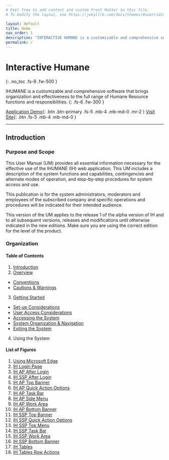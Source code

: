 ```yaml
---
# Feel free to add content and custom Front Matter to this file.
# To modify the layout, see https://jekyllrb.com/docs/themes/#overriding-theme-defaults

layout: default
title: Home
nav_order: 1
description: "INTERACTIVE HUMANE is a customizable and comprehensive software that brings organization and effectiveness to the full range of Human Resource functions and responsibilities"
permalink: /
---
```


# Interactive Humane
{: .no_toc .fs-9 .fw-500 }

IHUMANE is a customizable and comprehensive software that brings organization and effectiveness to the full range of Humane Resource functions and responsibilities.
{: .fs-6 .fw-300 }

[Application Demo](https://app.ihumane.net){: .btn .btn-primary .fs-5 .mb-4 .mb-md-0 .mr-2 } 
[Visit Site](https://ihumane.net){: .btn .fs-5 .mb-4 .mb-md-0 }

---

## Introduction

### Purpose and Scope
This User Manual (UM) provides all essential information necessary for the effective use of the IHUMANE (IH) web application. This UM includes a description of the system functions and capabilities, contingencies and alternate modes of operation, and step-by-step procedures for system access and use.  

This publication is for the system administrators, moderators and employees of the subscribed company and specific operations and procedures will be indicated for their intended audience.  

This version of the UM applies to the release 1 of the alpha version of IH and to all subsequent versions, releases and modifications until otherwise indicated in the new editions. Make sure you are using the correct edition for the level of the product.


### Organization

#### Table of Contents

1. [Introduction](/)
2. [Overview](overview/)
  - [Conventions](overview/conventions.html)
  - [Cautions & Warnings](overview/cautions-warnings.html)
3. [Getting Started](getting-started/)
  - [Set-up Considerations](getting-started/setup-considerations.html)
  - [User Access Considerations](getting-started/user-access-considerations.html)
  - [Accessing the System](getting-started/accessing-system.html)
  - [System Organization & Navigation](getting-started/system-organization-navigation.html)
  - [Exiting the System](getting-started/exiting-system.html)
4. Using the System



#### List of Figures

1.  [Using Microsoft Edge](getting-started/accessing-system.html#figure-1-using-microsoft-edge)
2.  [IH Login Page](getting-started/accessing-system.html#figure-2-ih-login-page)
3.  [IH AP After Login](getting-started/system-organization-navigation.html#figure-3-ih-ap-after-login)
4.  [IH SSP After Login](getting-started/system-organization-navigation.html#figure-4-ih-ssp-after-login)
5.  [IH AP Top Banner](getting-started/ap-organization-navigation.html#figure-5-ih-ap-top-banner)
6.  [IH AP Quick Action Options](getting-started/ap-organization-navigation.html#figure-6-ih-ap-quick-action-options)
7.  [IH AP Task Bar](getting-started/ap-organization-navigation.html#figure-7-ih-ap-task-bar)
8.  [IH AP Side Menu](getting-started/ap-organization-navigation.html#figure-8-ih-ap-side-menu)
9.  [IH AP Work Area](getting-started/ap-organization-navigation.html#figure-9-ih-ap-work-area)
10. [IH AP Bottom Banner](getting-started/ap-organization-navigation.html#figure-10-ih-ap-bottom-banner)
11. [IH SSP Top Banner](getting-started/ssp-organization-navigation.html#figure-11-ih-ssp-top-banner)
12. [IH SSP Quick Action Options](getting-started/ssp-organization-navigation.html#figure-12-ih-ssp-quick-action-options)
13. [IH SSP Top Menu](getting-started/ssp-organization-navigation.html#figure-13-ih-ssp-top-menu)
14. [IH SSP Task Bar](getting-started/ssp-organization-navigation.html#figure-14-ih-ssp-task-bar)
15. [IH SSP Work Area](getting-started/ssp-organization-navigation.html#figure-15-ih-ssp-work-area)
16. [IH SSP Bottom Banner](getting-started/ssp-organization-navigation.html#figure-16-ih-ssp-bottom-banner)
17. [IH Tables](getting-started/working-with-tables.html#figure-17-ih-tables)
18. [IH Tables Row Actions](getting-started/working-with-tables.html#figure-18-ih-table-row-actions)



<!-- ### Points of Contact
For assistance, please refer to the table below for contact details. -->




<!-- ### Primary Business Functions
Human resources (HR) professionals conduct a wide variety of tasks within an organizational structure. A brief review of the core functions of human resource departments will be useful in framing the more common activities a human resource professional will conduct and how IHUMANE can streamline these activities. The core functions can be summarized as: -->

<!-- #### Staffing
This includes the activities of hiring new full-time or part-time employees, hiring contractors, and terminating employee contracts. -->

<!-- - Identifying and fulfilling talent needs (through recruitment, primarily)
- Utilizing various recruitment technologies to acquire a high volume of applicants (and to filter based on experience)
- Terminating contracts when necessary
- Maintaining ethical hiring practices and aligning with the regulatory environment
- Writing employee contracts and negotiating salary and benefits -->

<!-- #### Development
On-boarding new employees and providing resources for continued development is a key investment for organizations, and HR is charged with maintaining a developmental approach to existing human resources. -->

<!-- - Training and preparing new employees for their role
- Providing training opportunities (internal training, educational programs, conferences, etc.) to keep employees up to date in their respective fields
- Preparing management prospects and providing feedback to employees and managers -->

<!-- #### Compensation
Salary and benefits are also within the scope of human resource management. This includes identifying appropriate compensation based on role, performance, and legal requirements. -->

<!-- - Setting compensation levels to match the market, using benchmarks such as industry standards for a given job function
- Negotiating group health insurance rates, retirement plans, and other benefits with third party providers
- Discussing raises and other compensation increases and/or decreases with employees in the organization
- Ensuring compliance with legal and cultural expectations when it comes to employee compensation -->

<!-- #### Safety and Health
Achieving best practices in various industries include careful considering of safety and health concerns for employees. -->

<!-- 
#### Employee and Labor Relations
Defending employee rights, coordinating with unions, and mediating disagreements between the organization and its human resources is also a core HR function. -->

<!-- - Mediating disagreements between employees and employers
- Mediating disagreements between employees and other employees -->
<!-- - Considering claims of harassment and other workplace abuses
- Discussing employee rights with unions, management, and stakeholders
- Acting as the voice of the organization and/or the voice of the employees during any broader organizational issues pertaining to employee welfare -->


<!-- 
#### Organizational Units
Organization structure of hr & payroll administration, cutting across private & public sectors. This includes:

- Multi-Station Employee Management
- Department Groups Management
- Bank/Pay-Point Management
- Employee Categorization according to Job Description, Rank and Pay-Groups

#### Employment and Personnel Data 
Employee data capture, cutting across all aspects of employee management ranging from previous employments to employee personal data and qualification. This includes:

- Employee Unique Identification Creation
- Employee Personal Data
- Educational Qualifications/Academic Details
- Work Experiences
- Official Details 
- Salary Pay-points and Bank Branches
- NYSC Details

#### Biometrics
Realtime employee fingerprint capture for impersonation prevention and attendance monitoring.

#### Payroll Administration
Payroll process suited to your organization's payroll needs

#### Employee Self-Service
Exposing employees to the full range of hr activities. This includes:

- Accessing Personal Information 
- Loan Application
- Leave Application
- Training and CBT
- Payslip Information 
- Organization Engagement -->

 
